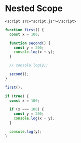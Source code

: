 <!DOCTYPE html>
<html lang="en">
  <head>
    <meta charset="UTF-8" />
    <meta http-equiv="X-UA-Compatible" content="IE=edge" />
    <meta name="viewport" content="width=device-width, initial-scale=1.0" />
    <title>Nested Scope</title>
  </head>
  <body>
    <h1>Nested Scope</h1>

    <script src="script.js"></script>
  </body>
</html>

```js
function first() {
  const x = 100;

  function second() {
    const y = 200;
    console.log(x + y);
  }

  // console.log(y);

  second();
}

first();

if (true) {
  const x = 100;

  if (x === 100) {
    const y = 200;
    console.log(x + y);
  }

  console.log(y);
}
